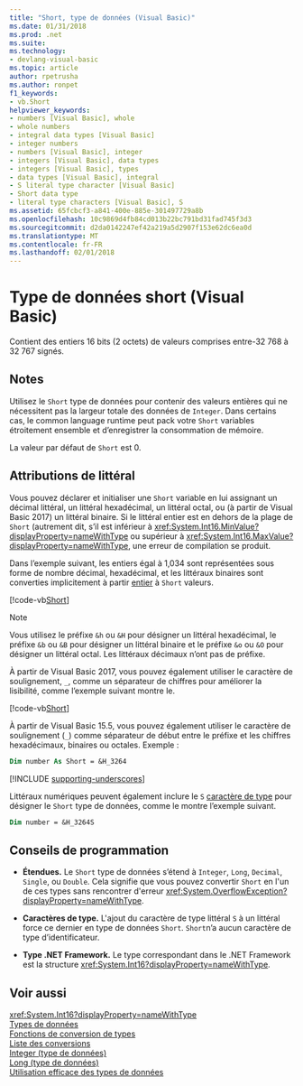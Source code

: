 ```yaml
---
title: "Short, type de données (Visual Basic)"
ms.date: 01/31/2018
ms.prod: .net
ms.suite: 
ms.technology:
- devlang-visual-basic
ms.topic: article
author: rpetrusha
ms.author: ronpet
f1_keywords:
- vb.Short
helpviewer_keywords:
- numbers [Visual Basic], whole
- whole numbers
- integral data types [Visual Basic]
- integer numbers
- numbers [Visual Basic], integer
- integers [Visual Basic], data types
- integers [Visual Basic], types
- data types [Visual Basic], integral
- S literal type character [Visual Basic]
- Short data type
- literal type characters [Visual Basic], S
ms.assetid: 65fcbcf3-a841-400e-885e-301497729a8b
ms.openlocfilehash: 10c9869d4fb84cd013b22bc791bd31fad745f3d3
ms.sourcegitcommit: d2da0142247ef42a219a5d2907f153e62dc6ea0d
ms.translationtype: MT
ms.contentlocale: fr-FR
ms.lasthandoff: 02/01/2018
---
```

# <a name="short-data-type-visual-basic"></a>Type de données short (Visual Basic)
Contient des entiers 16 bits (2 octets) de valeurs comprises entre-32 768 à 32 767 signés.  
  
## <a name="remarks"></a>Notes  
 Utilisez le `Short` type de données pour contenir des valeurs entières qui ne nécessitent pas la largeur totale des données de `Integer`. Dans certains cas, le common language runtime peut pack votre `Short` variables étroitement ensemble et d’enregistrer la consommation de mémoire.  
  
 La valeur par défaut de `Short` est 0.  
  
## <a name="literal-assignments"></a>Attributions de littéral

Vous pouvez déclarer et initialiser une `Short` variable en lui assignant un décimal littéral, un littéral hexadécimal, un littéral octal, ou (à partir de Visual Basic 2017) un littéral binaire. Si le littéral entier est en dehors de la plage de `Short` (autrement dit, s’il est inférieur à <xref:System.Int16.MinValue?displayProperty=nameWithType> ou supérieur à <xref:System.Int16.MaxValue?displayProperty=nameWithType>, une erreur de compilation se produit.

Dans l’exemple suivant, les entiers égal à 1,034 sont représentées sous forme de nombre décimal, hexadécimal, et les littéraux binaires sont converties implicitement à partir [entier](integer-data-type.md) à `Short` valeurs.

[!code-vb[Short](../../../../samples/snippets/visualbasic/language-reference/data-types/numeric-literals.vb#Short)]

> [!NOTE]
> Vous utilisez le préfixe `&h` ou `&H` pour désigner un littéral hexadécimal, le préfixe `&b` ou `&B` pour désigner un littéral binaire et le préfixe `&o` ou `&O` pour désigner un littéral octal. Les littéraux décimaux n’ont pas de préfixe.

À partir de Visual Basic 2017, vous pouvez également utiliser le caractère de soulignement, `_`, comme un séparateur de chiffres pour améliorer la lisibilité, comme l’exemple suivant montre le.

[!code-vb[Short](../../../../samples/snippets/visualbasic/language-reference/data-types/numeric-literals.vb#ShortS)]

À partir de Visual Basic 15.5, vous pouvez également utiliser le caractère de soulignement (`_`) comme séparateur de début entre le préfixe et les chiffres hexadécimaux, binaires ou octales. Exemple :

```vb
Dim number As Short = &H_3264
```

[!INCLUDE [supporting-underscores](../../../../includes/vb-separator-langversion.md)]

Littéraux numériques peuvent également inclure le `S` [caractère de type](../../programming-guide\language-features\data-types/type-characters.md) pour désigner le `Short` type de données, comme le montre l’exemple suivant.

```vb
Dim number = &H_3264S
```

## <a name="programming-tips"></a>Conseils de programmation

-   **Étendues.** Le `Short` type de données s’étend à `Integer`, `Long`, `Decimal`, `Single`, ou `Double`. Cela signifie que vous pouvez convertir `Short` en l'un de ces types sans rencontrer d'erreur <xref:System.OverflowException?displayProperty=nameWithType>.  
  
-   **Caractères de type.** L'ajout du caractère de type littéral `S` à un littéral force ce dernier en type de données `Short`. `Short`n’a aucun caractère de type d’identificateur.  
  
-   **Type .NET Framework.** Le type correspondant dans le .NET Framework est la structure <xref:System.Int16?displayProperty=nameWithType>.  
  
## <a name="see-also"></a>Voir aussi

 <xref:System.Int16?displayProperty=nameWithType>  
 [Types de données](../../../visual-basic/language-reference/data-types/data-type-summary.md)  
 [Fonctions de conversion de types](../../../visual-basic/language-reference/functions/type-conversion-functions.md)  
 [Liste des conversions](../../../visual-basic/language-reference/keywords/conversion-summary.md)  
 [Integer (type de données)](../../../visual-basic/language-reference/data-types/integer-data-type.md)  
 [Long (type de données)](../../../visual-basic/language-reference/data-types/long-data-type.md)  
 [Utilisation efficace des types de données](../../../visual-basic/programming-guide/language-features/data-types/efficient-use-of-data-types.md)
